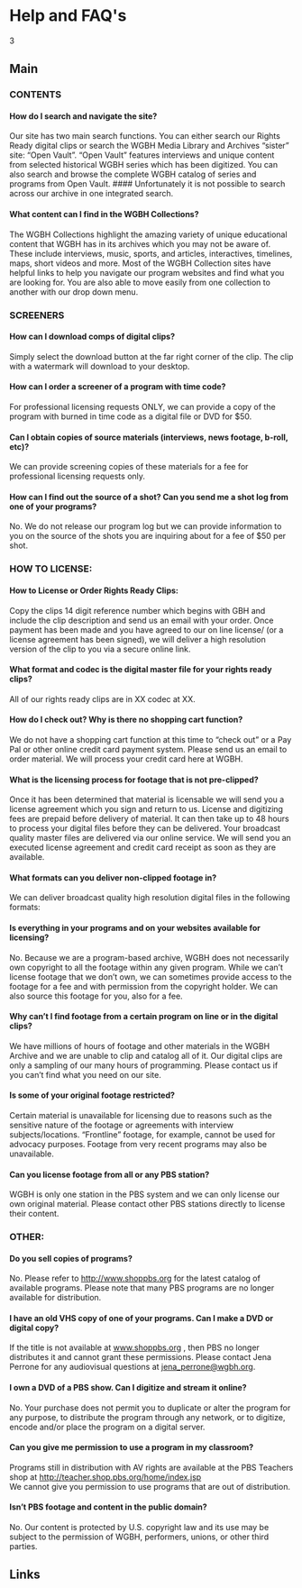 # Help and FAQ's

3

## Main

### CONTENTS

<div class="toc"></div>

#### How do I search and navigate the site?
Our site has two main search functions.  You can either search our Rights Ready digital clips or search the WGBH Media Library and Archives “sister” site: “Open Vault”.  “Open Vault” features interviews and unique content from selected historical WGBH series which has been digitized.  You can also search and browse the complete WGBH catalog of series and programs from Open Vault.   #### Unfortunately it is not possible to search across our archive in one integrated search. 

#### What content can I find in the WGBH Collections? 
The WGBH Collections highlight the amazing variety of unique educational content that WGBH has in its archives which you may not be aware of.  These include interviews, music, sports, and articles, interactives, timelines, maps, short videos and more. Most of the WGBH Collection sites have helpful links to help you navigate our program websites and find what you are looking for. You are also able to move easily from one collection to another with our drop down menu. 

### SCREENERS

#### How can I download comps of digital clips?
Simply select the download button at the far right corner of the clip.  The clip with
a watermark will download to your desktop.

#### How can I order a screener of a program with time code?
For professional licensing requests ONLY, we can provide a copy of the program with burned in time code as a digital file or DVD for $50.  

#### Can I obtain copies of source materials (interviews, news footage, b-roll, etc)?
We can provide screening copies of these materials for a fee for professional licensing requests only.   

#### How can I find out the source of a shot? Can you send me a shot log from one of your programs?
No.  We do not release our program log but we can provide information to you on the source of the shots you are inquiring about for a fee of $50 per shot. 


### HOW TO LICENSE:

#### How to License or Order Rights Ready Clips:
Copy the clips 14 digit reference number which begins with GBH and include the clip description and send us an email with your order.  Once payment has been made and you have agreed to our on line license/ (or a license agreement has been signed), 
we will deliver a high resolution version of the clip to you via a secure online link. 

#### What format and codec is the digital master file for your rights ready clips?
All of our rights ready clips are in XX codec at XX. 

#### How do I check out? Why is there no shopping cart function?
We do not have a shopping cart function at this time to “check out” or a Pay Pal or other online credit card payment system.  Please send us an email to order material.  We will process your credit card here at WGBH. 
 
#### What is the licensing process for footage that is not pre-clipped?  
Once it has been determined that material is licensable we will send you a license agreement which you sign and return to us. License and digitizing fees are prepaid before delivery of material.  It can then take up to 48 hours to process your digital files before they can be delivered.  Your broadcast quality master files are delivered via our online service.  We will send you an executed license agreement and credit card receipt as soon as they are available.

#### What formats can you deliver non-clipped footage in?
We can deliver broadcast quality high resolution digital files in the following formats:

#### Is everything in your programs and on your websites available for licensing?
No. Because we are a program-based archive, WGBH does not necessarily own copyright to all the footage within any given program. While we can’t license footage that we don’t own, we can sometimes provide access to the footage for a fee and with permission from the copyright holder. We can also source this footage for you, also for a fee.  

#### Why can’t I find footage from a certain program on line or in the digital clips?
We have millions of hours of footage and other materials in the WGBH Archive and we are unable to clip and catalog all of it. Our digital clips are only a sampling of our many hours of programming. Please contact us if you can’t find what you need on our site.

#### Is some of your original footage restricted?
Certain material is unavailable for licensing due to reasons such as the sensitive nature of the footage or agreements with interview subjects/locations.  “Frontline” footage, for example, cannot be used for advocacy purposes.  Footage from very recent programs may also be unavailable.

#### Can you license footage from all or any PBS station?
WGBH is only one station in the PBS system and we can only license our own original material.  Please contact other PBS stations directly to license their content.


### OTHER: 

#### Do you sell copies of programs?
No. Please refer to http://www.shoppbs.org for the latest catalog of available programs.  Please note that many PBS programs are no longer available for distribution.

#### I have an old VHS copy of one of your programs.  Can I make a DVD or digital copy?
If the title is not available at www.shoppbs.org , then PBS no longer distributes it and cannot grant these permissions.   Please contact Jena Perrone for any audiovisual questions at jena_perrone@wgbh.org. 

#### I own a DVD of a PBS show.  Can I digitize and stream it online?
No. Your purchase does not permit you to duplicate or alter the program for any purpose, to distribute the program through any network, or to digitize, encode and/or place the program on a digital server.

#### Can you give me permission to use a program in my classroom?
Programs still in distribution with AV rights are available at the PBS Teachers shop at http://teacher.shop.pbs.org/home/index.jsp  
We cannot give you permission to use programs that are out of distribution.

#### Isn’t PBS footage and content in the public domain? 
No. Our content is protected by U.S. copyright law and its use may be subject to the permission of WGBH, performers, unions, or other third parties. 



## Links
